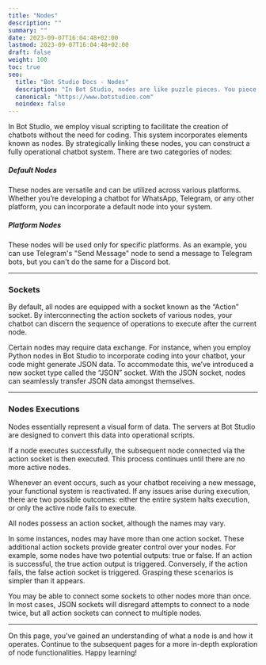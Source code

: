 ```yaml
---
title: "Nodes"
description: ""
summary: ""
date: 2023-09-07T16:04:48+02:00
lastmod: 2023-09-07T16:04:48+02:00
draft: false
weight: 100
toc: true
seo:
  title: "Bot Studio Docs - Nodes"
  description: "In Bot Studio, nodes are like puzzle pieces. You piece them together to easily create your chatbots. Click here to learn more."
  canonical: "https://www.botstudioo.com"
  noindex: false
---
```


In Bot Studio, we employ visual scripting to facilitate the creation of chatbots without the need for coding. This system incorporates elements known as nodes. By strategically linking these nodes, you can construct a fully operational chatbot system. There are two categories of nodes:

##### Default Nodes

These nodes are versatile and can be utilized across various platforms. Whether you’re developing a chatbot for WhatsApp, Telegram, or any other platform, you can incorporate a default node into your system.

##### Platform Nodes

These nodes will be used only for specific platforms. As an example, you can use Telegram's "Send Message" node to send a message to Telegram bots, but you can't do the same for a Discord bot.

---

### Sockets

By default, all nodes are equipped with a socket known as the “Action” socket. By interconnecting the action sockets of various nodes, your chatbot can discern the sequence of operations to execute after the current node.

Certain nodes may require data exchange. For instance, when you employ Python nodes in Bot Studio to incorporate coding into your chatbot, your code might generate JSON data. To accommodate this, we’ve introduced a new socket type called the “JSON” socket. With the JSON socket, nodes can seamlessly transfer JSON data amongst themselves.

---

### Nodes Executions

Nodes essentially represent a visual form of data. The servers at Bot Studio are designed to convert this data into operational scripts.

If a node executes successfully, the subsequent node connected via the action socket is then executed. This process continues until there are no more active nodes.

Whenever an event occurs, such as your chatbot receiving a new message, your functional system is reactivated. If any issues arise during execution, there are two possible outcomes: either the entire system halts execution, or only the active node fails to execute.

All nodes possess an action socket, although the names may vary.

In some instances, nodes may have more than one action socket. These additional action sockets provide greater control over your nodes. For example, some nodes have two potential outputs: true or false. If an action is successful, the true action output is triggered. Conversely, if the action fails, the false action socket is triggered. Grasping these scenarios is simpler than it appears.

You may be able to connect some sockets to other nodes more than once. In most cases, JSON sockets will disregard attempts to connect to a node twice, but all action sockets can connect to multiple nodes.

---

On this page, you've gained an understanding of what a node is and how it operates. Continue to the subsequent pages for a more in-depth exploration of node functionalities. Happy learning!
